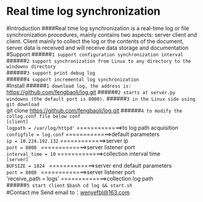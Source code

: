Real time log synchronization 
======
#Introduction
####Real time log synchronization is a real-time log or file synchronization procedures, mainly contains two aspects: server client and client. Client mainly to collect the log or the contents of the document, server data is received and will receive data storage and documentation
#Support
######`1 support configuration synchronization interval`<br/>
######`2 support synchronization from Linux to any directory to the windowns directory`<br/>
######`3 support print debug log`<br/>
######`4 support incremental log synchronization`<br/>
#Install
######`1 download log, the address is: `
https://github.com/fengbaoli/log.git
######`2 starts at server.py windowns (the default port is 8000).`
######`3 in the Linux side using git download` <br/>
git clone  https://github.com/fengbaoli/log.git 
######`4 to modify the collog.conf file below conf` <br/>
`[client]`<br/>
`logpath = /var/log/httpd'`   =============>to log path acquisition<br/>
`configfile = log.conf`       =============>default parameters  <br/>
`ip = 10.224.192.132`       =============>server ip <br/>
`port = 8000 `                =============>server listener port <br/>
`interval_time = 10`          =============>collection interval time <br/>
`[server]`<br/>
`BUFSIZE = 1024 `             =============>server end default parameters<br/>
`port = 8000 `               =============>server listener port<br/>
'receive_path = logs'         =============>collection log path<br/>
######`5 start client`
`$bash cd log && start.sh` <br/>
#Contact me
Send email to：wenyefbl@163.com

